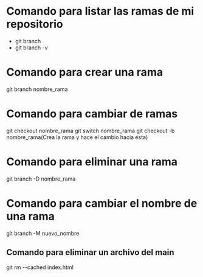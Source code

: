 # Comando para listar las ramas de mi repositorio

- git branch
- git branch -v

# Comando para crear una rama

git branch nombre_rama

# Comando para cambiar de ramas

git checkout nombre_rama
git switch nombre_rama
git checkout -b nombre_rama(Crea la rama y hace el cambio hacia ésta)


# Comando para eliminar una rama

git branch -D nombre_rama

# Comando para cambiar el nombre de una rama 

git branch -M nuevo_nombre

## Comando para eliminar un archivo del main

 git rm --cached index.html

